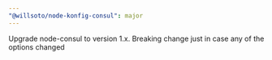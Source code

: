 ```yaml
---
"@willsoto/node-konfig-consul": major
---
```


Upgrade node-consul to version 1.x. Breaking change just in case any of the options changed
